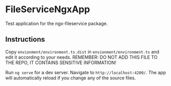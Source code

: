 # FileServiceNgxApp

Test application for the ngx-fileservice package.

## Instructions

Copy `envionment/environment.ts.dist` in `envionment/environment.ts` and edit it according to your needs. 
REMEMBER: DO NOT ADD THIS FILE TO THE REPO, IT CONTAINS SENSITIVE INFORMATION!

Run `ng serve` for a dev server. Navigate to `http://localhost:4200/`. The app will automatically reload if you change any of the source files.